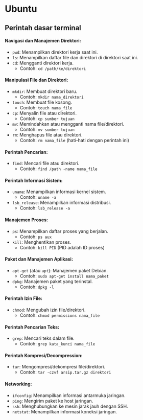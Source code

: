 # Ubuntu

## Perintah dasar terminal

#### Navigasi dan Manajemen Direktori:

- `pwd`: Menampilkan direktori kerja saat ini.
- `ls`: Menampilkan daftar file dan direktori di direktori saat ini.
- `cd`: Mengganti direktori kerja.
  - Contoh: `cd /path/ke/direktori`

#### Manipulasi File dan Direktori:

- `mkdir`: Membuat direktori baru.
  - Contoh: `mkdir nama_direktori`
- `touch`: Membuat file kosong.
  - Contoh: `touch nama_file`
- `cp`: Menyalin file atau direktori.
  - Contoh: `cp sumber tujuan`
- `mv`: Memindahkan atau mengganti nama file/direktori.
  - Contoh: `mv sumber tujuan`
- `rm`: Menghapus file atau direktori.
  - Contoh: `rm nama_file` (hati-hati dengan perintah ini)

#### Perintah Pencarian:

- `find`: Mencari file atau direktori.
  - Contoh: `find /path -name nama_file`

#### Perintah Informasi Sistem:

- `uname`: Menampilkan informasi kernel sistem.
  - Contoh: `uname -a`
- `lsb_release`: Menampilkan informasi distribusi.
  - Contoh: `lsb_release -a`

#### Manajemen Proses:

- `ps`: Menampilkan daftar proses yang berjalan.
  - Contoh: `ps aux`
- `kill`: Menghentikan proses.
  - Contoh: `kill PID` (PID adalah ID proses)

#### Paket dan Manajemen Aplikasi:

- `apt-get` (atau `apt`): Manajemen paket Debian.
  - Contoh: `sudo apt-get install nama_paket`
- `dpkg`: Manajemen paket yang terinstal.
  - Contoh: `dpkg -l`

#### Perintah Izin File:

- `chmod`: Mengubah izin file/direktori.
  - Contoh: `chmod permissions nama_file`

#### Perintah Pencarian Teks:

- `grep`: Mencari teks dalam file.
  - Contoh: `grep kata_kunci nama_file`

#### Perintah Kompresi/Decompression:

- `tar`: Mengompresi/dekompresi file/direktori.
  - Contoh: `tar -czvf arsip.tar.gz direktori`

#### Networking:

- `ifconfig`: Menampilkan informasi antarmuka jaringan.
- `ping`: Mengirim paket ke host jaringan.
- `ssh`: Menghubungkan ke mesin jarak jauh dengan SSH.
- `netstat`: Menampilkan informasi koneksi jaringan.

